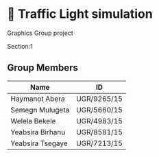 #  🚦 Traffic Light simulation 
Graphics Group project

Section:1

## Group Members

| Name                | ID             |
|---------------------|----------------|
| Haymanot Abera      | UGR/9265/15    |
| Semegn Mulugeta     | UGR/5660/15    |
| Welela Bekele       | UGR/4983/15    |
| Yeabsira Birhanu    | UGR/8581/15    |
| Yeabsira Tsegaye    | UGR/7213/15    |
